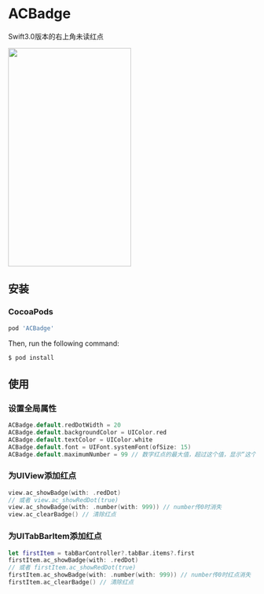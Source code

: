 # ACBadge
Swift3.0版本的右上角未读红点

<img width="250" height="445" src="http://7xte1z.com1.z0.glb.clouddn.com/ACBadge.png"/>


## 安装

### CocoaPods    

```ruby
pod 'ACBadge'
```

Then, run the following command:

```bash
$ pod install
```

## 使用
### 设置全局属性
```swift
ACBadge.default.redDotWidth = 20
ACBadge.default.backgroundColor = UIColor.red
ACBadge.default.textColor = UIColor.white
ACBadge.default.font = UIFont.systemFont(ofSize: 15)
ACBadge.default.maximumNumber = 99 // 数字红点的最大值，超过这个值，显示“这个值+”
```

### 为UIView添加红点
```swift
view.ac_showBadge(with: .redDot)
// 或者 view.ac_showRedDot(true)
view.ac_showBadge(with: .number(with: 999)) // number传0时消失
view.ac_clearBadge() // 清除红点
```

### 为UITabBarItem添加红点
```swift
let firstItem = tabBarController?.tabBar.items?.first
firstItem.ac_showBadge(with: .redDot)
// 或者 firstItem.ac_showRedDot(true)
firstItem.ac_showBadge(with: .number(with: 999)) // number传0时红点消失
firstItem.ac_clearBadge() // 清除红点
```